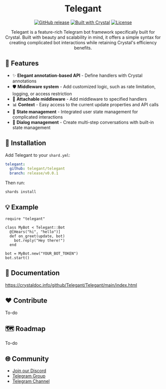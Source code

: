 <h1 align="center">Telegant</h1>

<p align="center">
  <a href="https://github.com/telegant/telegant/releases"><img src="https://img.shields.io/github/v/release/telegant/telegant?include_prereleases" alt="GitHub release"></a>
  <a href="https://crystal-lang.org/"><img src="https://img.shields.io/badge/built%20with-Crystal-black" alt="Built with Crystal"></a>
  <a href="https://github.com/yourusername/telegant/blob/main/LICENSE"><img src="https://img.shields.io/github/license/telegant/telegant" alt="License"></a>
</p>

<p align="center">Telegant is a feature-rich Telegram bot framework specifically built for Crystal. Built with beauty and scalability in mind, it offers a simple syntax for creating complicated bot interactions while retaining Crystal's efficiency benefits.</p>

## 🧩 Features
- ✨ **Elegant annotation-based API** - Define handlers with Crystal annotations
- 🛡️ **Middleware system** - Add customized logic, such as rate limitation, logging, or access restriction
- 🔌 **Attachable middleware** - Add middleware to specified handlers
- 📊 **Context** - Easy access to the current update properties and API calls
- 🔑 **State management** - Integrated user state management for complicated interactions
- 📑 **Dialog management** - Create multi-step conversations with built-in state management

## 🔨 Installation
Add Telegant to your `shard.yml`:

```yaml 
telegant:
  github: telegant/telegant
  branch: release/v0.0.1
```

Then run:

```bash
shards install
```

## 💡 Example
```crystal
require "telegant"

class MyBot < Telegant::Bot
  @[Hears("hi", "hello")]
  def on_greet(update, bot)
    bot.reply("Hey there!")
  end

bot = MyBot.new("YOUR_BOT_TOKEN")
bot.start()
```

## 📖 Documentation
https://crystaldoc.info/github/Telegant/Telegant/main/index.html

## ❤️ Contribute
To-do

## 🗺️ Roadmap
To-do

## 🌐 Community
- [Join our Discord](https://discord.gg/nzjSdbjE)
- [Telegram Group](https://t.me/telegant_group)
- [Telegram Channel](https://t.me/telegant_official)
